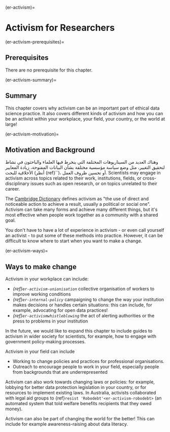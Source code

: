 (er-activism)=
# Activism for Researchers

(er-activism-prerequisites)=
## Prerequisites

There are no prerequisite for this chapter.

(er-activism-summary)=
## Summary

This chapter covers why activism can be an important part of ethical data science practice. It also covers different kinds of activism and how you can be an activist within your workplace, your field, your country, or the world at large!

(er-activism-motivation)=
## Motivation and Background

وهناك العديد من السيناريوهات المختلفة التي ينخرط فيها العلماء والباحثون في نشاط لتحقيق التغيير، مثل وضع سياسة مؤسسية مختلفة بشأن البيانات المفتوحة، زيادة المعايير الأخلاقية للبحث (أنظر {ref}``)، أو تحسين ظروف العمل. Scientists may engage in activism across topics related to their work, institutions, fields, or cross-disciplinary issues such as open research, or on topics unrelated to their career.

The [Cambridge Dictionary](https://dictionary.cambridge.org/dictionary/english/activism) defines activism as "the use of direct and noticeable action to achieve a result, usually a political or social one". Activism can take many forms and achieve many different things, but it's most effective when people work together as a community with a shared goal.

You don't have to have a lot of experience in activism - or even call yourself an activist - to put some of these methods into practice. However, it can be difficult to know where to start when you want to make a change.

(er-activism-ways)=
## Ways to make change

Activism in your workplace can include:
* *{ref}`er-activism-unionisation`* collective organisation of workers to improve working conditions
* *{ref}`er-internal-policy`* campaigning to change the way your institution makes decisions or handles certain situations: this can include, for example, advocating for open data practices!
* *{ref}`er-activismwhistleblowing`* the act of alerting authorities or the press to problems in your institution

In the future, we would like to expand this chapter to include guides to activism in wider society for scientists, for example, how to engage with government policy-making processes.

Activism in your field can include
* Working to change policies and practices for professional organisations.
* Outreach to encourage people to work in your field, especially people from backgrounds that are underrepresented

Activism can also work towards changing laws or policies: for example, lobbying for better data protection legislation in your country, or for resources to implement existing laws. In Australia, activists collaborated with legal aid groups to {ref}`resist 'Robodebt'<er-activism-robodebt>` (an automated system that told welfare benefits recipients that they owed money).

Activism can also be part of changing the world for the better! This can include for example awareness-raising about data literacy.

